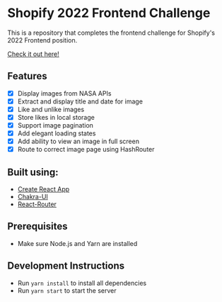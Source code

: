 # Shopify 2022 Frontend Challenge

This is a repository that completes the frontend challenge for Shopify's 2022 Frontend position.

[Check it out here!](https://err53.github.io/shopify-2022-frontend)

## Features
- [x] Display images from NASA APIs
- [x] Extract and display title and date for image
- [x] Like and unlike images
- [x] Store likes in local storage
- [x] Support image pagination
- [x] Add elegant loading states
- [x] Add ability to view an image in full screen
- [x] Route to correct image page using HashRouter

## Built using:
- [Create React App](https://create-react-app.dev/)
- [Chakra-UI](https://chakra-ui.com/)
- [React-Router](https://reactrouter.com)

## Prerequisites
- Make sure Node.js and Yarn are installed

## Development Instructions
- Run `yarn install` to install all dependencies
- Run `yarn start` to start the server